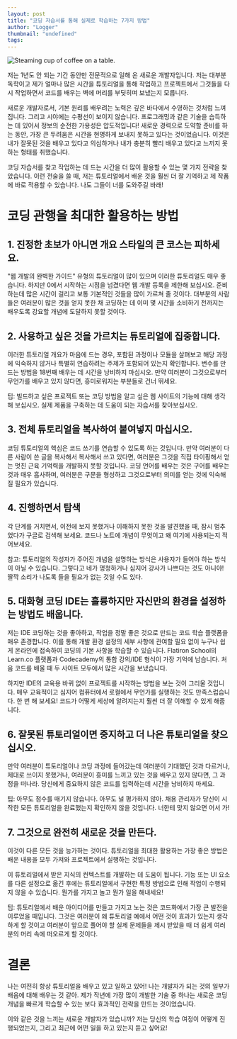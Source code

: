```yaml
---
layout: post
title: "코딩 자습서를 통해 실제로 학습하는 7가지 방법"
author: "Logger"
thumbnail: "undefined"
tags: 
---
```



![Steaming cup of coffee on a table.](https://miro.medium.com/max/11520/0*405tIeaCsirsHUQk)

저는 1년도 안 되는 기간 동안만 전문적으로 일해 온 새로운 개발자입니다. 저는 대부분 독학이고 제가 얼마나 많은 시간을 튜토리얼을 통해 작업하고 프로젝트에서 그것들을 다시 작업하면서 코드를 배우는 벽에 머리를 부딪히며 보냈는지 모릅니다.

새로운 개발자로서, 기본 원리를 배우려는 노력은 깊은 바다에서 수영하는 것처럼 느껴집니다. 그리고 시야에는 수평선이 보이지 않습니다. 프로그래밍과 같은 기술을 습득하는 데 있어서 정보의 순전한 가용성은 압도적입니다! 새로운 경력으로 도약할 준비를 하는 동안, 가장 큰 두려움은 시간을 현명하게 보내지 못하고 있다는 것이었습니다. 이것은 내가 잘못된 것을 배우고 있다고 의심하거나 내가 충분히 빨리 배우고 있다고 느끼지 못하는 형태를 취했습니다.

코딩 자습서를 찾고 작업하는 데 드는 시간을 더 많이 활용할 수 있는 몇 가지 전략을 찾았습니다. 이런 전술을 쓸 때, 저는 튜토리얼에서 배운 것을 훨씬 더 잘 기억하고 제 작품에 바로 적용할 수 있습니다. 나도 그들이 너를 도와주길 바래!

# 코딩 관행을 최대한 활용하는 방법

## 1. 진정한 초보가 아니면 개요 스타일의 큰 코스는 피하세요.

"웹 개발의 완벽한 가이드" 유형의 튜토리얼이 많이 있으며 이러한 튜토리얼도 매우 좋습니다. 하지만 0에서 시작하는 시점을 넘겼다면 웹 개발 등록을 제한해 보십시오. 준비하는데 많은 시간이 걸리고 보통 기본적인 것들을 많이 가르쳐 줄 것이다. 대부분의 사람들은 여러분이 많은 것을 얻지 못한 채 코딩하는 데 이미 몇 시간을 소비하기 전까지는 배우도록 강요할 개념에 도달하지 못할 것이다.

## 2. 사용하고 싶은 것을 가르치는 튜토리얼에 집중합니다.

이러한 튜토리얼 개요가 마음에 드는 경우, 포함된 과정이나 모듈을 살펴보고 해당 과정에 익숙하지 않거나 특별히 연습하려는 주제가 포함되어 있는지 확인합니다. 변수를 만드는 방법을 18번째 배우는 데 시간을 낭비하지 마십시오. 만약 여러분이 그것으로부터 무언가를 배우고 있지 않다면, 흥미로워지는 부분들로 건너 뛰세요.

팁: 빌드하고 싶은 프로젝트 또는 코딩 방법을 알고 싶은 웹 사이트의 기능에 대해 생각해 보십시오. 실제 제품을 구축하는 데 도움이 되는 자습서를 찾아보십시오.

## 3. 전체 튜토리얼을 복사하여 붙여넣지 마십시오.

코딩 튜토리얼의 핵심은 코드 쓰기를 연습할 수 있도록 하는 것입니다. 만약 여러분이 다른 사람이 쓴 글을 복사해서 복사해서 쓰고 있다면, 여러분은 그것을 직접 타이핑해서 얻는 멋진 근육 기억력을 개발하지 못할 것입니다. 코딩 언어를 배우는 것은 구어를 배우는 것과 매우 흡사하며, 여러분은 구문을 형성하고 그것으로부터 의미를 얻는 것에 익숙해질 필요가 있습니다.

## 4. 진행하면서 탐색

각 단계를 거치면서, 이전에 보지 못했거나 이해하지 못한 것을 발견했을 때, 잠시 멈추었다가 구글로 검색해 보세요. 코드나 노트에 개념이 무엇이고 왜 여기에 사용되는지 적어보세요.

참고: 튜토리얼의 작성자가 주어진 개념을 설명하는 방식은 사용자가 들어야 하는 방식이 아닐 수 있습니다. 그렇다고 네가 멍청하거나 심지어 강사가 나쁘다는 것도 아니야! 딸깍 소리가 나도록 들을 필요가 없는 것일 수도 있다.

## 5. 대화형 코딩 IDE는 훌륭하지만 자신만의 환경을 설정하는 방법도 배웁니다.

저는 IDE 코딩하는 것을 좋아하고, 작업을 정말 좋은 것으로 만드는 코드 학습 플랫폼을 매우 존경합니다. 이를 통해 개발 환경 설정의 세부 사항에 관여할 필요 없이 누구나 쉽게 온라인에 접속하여 코딩의 기본 사항을 학습할 수 있습니다. Flatiron School의 Learn.co 플랫폼과 Codecademy의 통합 강의/IDE 형식이 가장 기억에 남습니다. 처음 코드를 배울 때 두 사이트 모두에서 많은 시간을 보냈습니다.

하지만 IDE의 교육용 바퀴 없이 프로젝트를 시작하는 방법을 보는 것이 그리울 것입니다. 매우 교육적이고 심지어 컴퓨터에서 로컬에서 무언가를 실행하는 것도 만족스럽습니다. 한 번 해 보세요! 코드가 어떻게 세상에 알려지는지 훨씬 더 잘 이해할 수 있게 해줍니다.

## 6. 잘못된 튜토리얼이면 중지하고 더 나은 튜토리얼을 찾으십시오.

만약 여러분이 튜토리얼이나 코딩 과정에 들어갔는데 여러분이 기대했던 것과 다르거나, 제대로 쓰이지 못했거나, 여러분이 흥미를 느끼고 있는 것을 배우고 있지 않다면, 그 과정을 떠나라. 당신에게 중요하지 않은 코드를 입력하는데 시간을 낭비하지 마세요.

팁: 아무도 점수를 매기지 않습니다. 아무도 널 평가하지 않아. 채용 관리자가 당신이 시작한 모든 튜토리얼을 완료했는지 확인하지 않을 것입니다. 너한테 맞지 않으면 어서 가!

## 7. 그것으로 완전히 새로운 것을 만든다.

이것이 다른 모든 것을 능가하는 것이다. 튜토리얼을 최대한 활용하는 가장 좋은 방법은 배운 내용을 모두 가져와 프로젝트에서 실행하는 것입니다.

이 튜토리얼에서 받은 지식의 컨텍스트를 개발하는 데 도움이 됩니다. 기능 또는 UI 요소를 다른 설정으로 옮긴 후에는 튜토리얼에서 구현한 특정 방법으로 인해 작업이 수행되지 않을 수 있습니다. 뭔가를 가지고 놀고 뭔가 일을 해내세요!

팁: 튜토리얼에서 배운 아이디어를 만들고 가지고 노는 것은 코드화에서 가장 큰 발전을 이루었을 때입니다. 그것은 여러분이 왜 튜토리얼 예에서 어떤 것이 효과가 있는지 생각하게 할 것이고 여러분이 앞으로 풀어야 할 실제 문제들을 제시 받았을 때 더 쉽게 여러분의 머리 속에 떠오르게 할 것이다.

# 결론

나는 여전히 항상 튜토리얼을 배우고 있고 일하고 있어! 나는 개발자가 되는 것의 일부가 배움에 대해 배우는 것 같아. 제가 작년에 가장 많이 개발한 기술 중 하나는 새로운 코딩 개념을 빠르게 학습할 수 있는 보다 효과적인 전략을 만드는 것이었습니다.

이와 같은 것을 느끼는 새로운 개발자가 있습니까? 저는 당신의 학습 여정이 어떻게 진행되었는지, 그리고 최근에 어떤 일을 하고 있는지 듣고 싶어요!